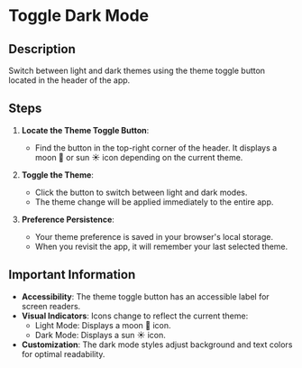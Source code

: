 # Toggle Dark Mode

## Description

Switch between light and dark themes using the theme toggle button located in the header of the app.

## Steps

1. **Locate the Theme Toggle Button**:
   - Find the button in the top-right corner of the header. It displays a moon 🌙 or sun ☀️ icon depending on the current theme.

2. **Toggle the Theme**:
   - Click the button to switch between light and dark modes.
   - The theme change will be applied immediately to the entire app.

3. **Preference Persistence**:
   - Your theme preference is saved in your browser's local storage.
   - When you revisit the app, it will remember your last selected theme.

## Important Information

- **Accessibility**: The theme toggle button has an accessible label for screen readers.
- **Visual Indicators**: Icons change to reflect the current theme:
  - Light Mode: Displays a moon 🌙 icon.
  - Dark Mode: Displays a sun ☀️ icon.
- **Customization**: The dark mode styles adjust background and text colors for optimal readability.
